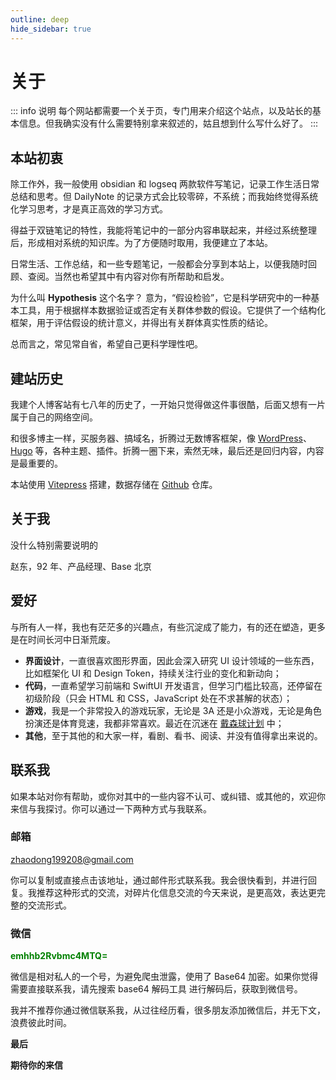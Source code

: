 ```yaml
---
outline: deep
hide_sidebar: true
---
```


# 关于

::: info 说明
每个网站都需要一个关于页，专门用来介绍这个站点，以及站长的基本信息。但我确实没有什么需要特别拿来叙述的，姑且想到什么写什么好了。
:::

## 本站初衷

除工作外，我一般使用 obsidian 和 logseq 两款软件写笔记，记录工作生活日常总结和思考。但 DailyNote 的记录方式会比较零碎，不系统；而我始终觉得系统化学习思考，才是真正高效的学习方式。

得益于双链笔记的特性，我能将笔记中的一部分内容串联起来，并经过系统整理后，形成相对系统的知识库。为了方便随时取用，我便建立了本站。

日常生活、工作总结，和一些专题笔记，一般都会分享到本站上，以便我随时回顾、查阅。当然也希望其中有内容对你有所帮助和启发。

为什么叫 **Hypothesis** 这个名字？
意为，“假设检验”，它是科学研究中的一种基本工具，用于根据样本数据验证或否定有关群体参数的假设。它提供了一个结构化框架，用于评估假设的统计意义，并得出有关群体真实性质的结论。

总而言之，常见常自省，希望自己更科学理性吧。

## 建站历史

我建个人博客站有七八年的历史了，一开始只觉得做这件事很酷，后面又想有一片属于自己的网络空间。

和很多博主一样，买服务器、搞域名，折腾过无数博客框架，像 [WordPress](https://wordpress.com/zh-cn/)、[Hugo](https://gohugo.io/) 等，各种主题、插件。折腾一圈下来，索然无味，最后还是回归内容，内容是最重要的。

本站使用 [Vitepress](https://vitepress.dev/) 搭建，数据存储在 [Github](https://github.com/) 仓库。

## 关于我

没什么特别需要说明的

赵东，92 年、产品经理、Base 北京

## 爱好

与所有人一样，我也有茫茫多的兴趣点，有些沉淀成了能力，有的还在塑造，更多是在时间长河中日渐荒废。

- **界面设计**，一直很喜欢图形界面，因此会深入研究 UI 设计领域的一些东西，比如框架化 UI 和 Design Token，持续关注行业的变化和新动向；
- **代码**，一直希望学习前端和 SwiftUI 开发语言，但学习门槛比较高，还停留在初级阶段（只会 HTML 和 CSS，JavaScript 处在不求甚解的状态）；
- **游戏**，我是一个非常投入的游戏玩家，无论是 3A 还是小众游戏，无论是角色扮演还是体育竞速，我都非常喜欢。最近在沉迷在 [戴森球计划](https://store.steampowered.com/app/1366540/_/?l=schinese) 中；
- **其他**，至于其他的和大家一样，看剧、看书、阅读、并没有值得拿出来说的。

## 联系我

如果本站对你有帮助，或你对其中的一些内容不认可、或纠错、或其他的，欢迎你来信与我探讨。你可以通过一下两种方式与我联系。

### 邮箱

[zhaodong199208@gmail.com](mailto:zhaodong199208@gmail.com)

你可以复制或直接点击该地址，通过邮件形式联系我。我会很快看到，并进行回复。我推荐这种形式的交流，对碎片化信息交流的今天来说，是更高效，表达更完整的交流形式。

### 微信

<span style="color: green; font-weight: bold;">emhhb2Rvbmc4MTQ=</span>

微信是相对私人的一个号，为避免爬虫泄露，使用了 Base64 加密。如果你觉得需要直接联系我，请先搜索 base64 解码工具 进行解码后，获取到微信号。

我并不推荐你通过微信联系我，从过往经历看，很多朋友添加微信后，并无下文，浪费彼此时间。

**最后**

**期待你的来信**
